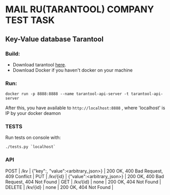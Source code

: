 # MAIL RU(TARANTOOL) COMPANY TEST TASK
## Key-Value database Tarantool


### Build:
- Download tarantool [here](https://www.tarantool.io/ru/).
- Download Docker if you haven't docker on your machine

### Run:
```
docker run -p 8888:8888 --name tarantool-api-server -t tarantool-api-server
```
After this, you have available to `http://localhost:8888` , where 'localhost' is IP by your docker deamon

### TESTS
Run tests on console with:
```
./tests.py `localhost`
```

### API
POST     | /kv      | {"key":<string>, "value":<arbitrary_json>}   | 200 OK, 400 Bad Request, 409 Conflict  |
PUT      | /kv/{id} | {"value":<arbitrary_json>}                   | 200 OK, 400 Bad Request, 404 Not Found |
GET      | /kv/{id} | none                                          | 200 OK, 404 Not Found |
DELETE   | /kv/{id} | none                                          | 200 OK, 404 Not Found |
